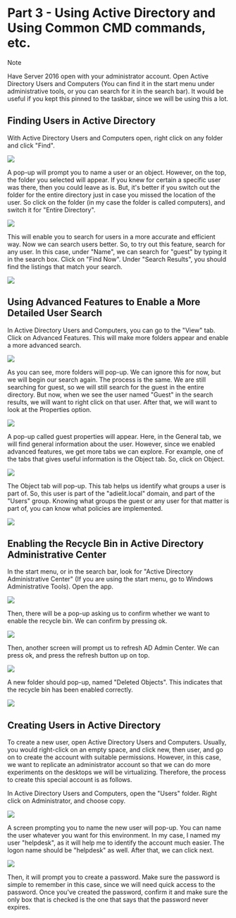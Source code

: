 # Part 3 - Using Active Directory and Using Common CMD commands, etc.

> [!NOTE]
> Have Server 2016 open with your administrator account. Open Active Directory Users and Computers (You can find it in the start menu under administrative tools, or you can search for it in the search bar). It would be useful if you kept this pinned to the taskbar, since we will be using this a lot.

## Finding Users in Active Directory
With Active Directory Users and Computers open, right click on any folder and click "Find".

<img src="https://i.ibb.co/PckhZKf/1-Find-in-active-directory-users-and-computers.png">

A pop-up will prompt you to name a user or an object. However, on the top, the folder you selected will appear. If you knew for certain a specific user was there, then you could leave as is. But, it's better if you switch out the folder for the entire directory just in case you missed the location of the user. So click on the folder (in my case the folder is called computers), and switch it for "Entire Directory".

<img src="https://i.ibb.co/rcK877H/2a-searching-goes-wrong.png">

This will enable you to search for users in a more accurate and efficient way. Now we can search users better. So, to try out this feature, search for any user. In this case, under "Name", we can search for "guest" by typing it in the search box. Click on "Find Now". Under "Search Results", you should find the listings that match your search.

<img src="https://i.ibb.co/2tTZ84y/3-searching-done-right.png">

## Using Advanced Features to Enable a More Detailed User Search
In Active Directory Users and Computers, you can go to the "View" tab. Click on Advanced Features. This will make more folders appear and enable a more advanced search. 

<img src="https://i.ibb.co/2qN51pf/4a-view-advanced-features.png">

As you can see, more folders will pop-up. We can ignore this for now, but we will begin our search again. The process is the same. We are still searching for guest, so we will still search for the guest in the entire directory. But now, when we see the user named "Guest" in the search results, we will want to right click on that user. After that, we will want to look at the Properties option. 

<img src="https://i.ibb.co/7QpnBwP/7-guest-search-up-and-properties.png">

A pop-up called guest properties will appear. Here, in the General tab, we will find general information about the user. However, since we enabled advanced features, we get more tabs we can explore. For example, one of the tabs that gives useful information is the Object tab. So, click on Object. 

<img src="https://i.ibb.co/S58zsYw/8-properties-object.png">

The Object tab will pop-up. This tab helps us identify what groups a user is part of. So, this user is part of the "adielit.local" domain, and part of the "Users" group. Knowing what groups the guest or any user for that matter is part of, you can know what policies are implemented. 

<img src="https://i.ibb.co/YjgZ3PR/9-what-object-shows-1.png">

## Enabling the Recycle Bin in Active Directory Administrative Center

In the start menu, or in the search bar, look for "Active Directory Administrative Center" (If you are using the start menu, go to Windows Administrative Tools). Open the app. 

<img src="https://i.ibb.co/pZwtPKR/11-enablerecyclebin.png">

Then, there will be a pop-up asking us to confirm whether we want to enable the recycle bin. We can confirm by pressing ok.

<img src="https://i.ibb.co/bQG1HLb/12-ok.png">

Then, another screen will prompt us to refresh AD Admin Center. We can press ok, and press the refresh button up on top. 

<img src="https://i.ibb.co/6sN4kCY/13-refreshing.png">

A new folder should pop-up, named "Deleted Objects". This indicates that the recycle bin has been enabled correctly. 

<img src="https://i.ibb.co/CQ546gy/14-shows-up-as-deleted-objects.png">

## Creating Users in Active Directory
To create a new user, open Active Directory Users and Computers. Usually, you would right-click on an empty space, and click new, then user, and go on to create the account with suitable permissions. However, in this case, we want to replicate an administrator account so that we can do more experiments on the desktops we will be virtualizing. Therefore, the process to create this special account is as follows.

In Active Directory Users and Computers, open the "Users" folder. Right click on Administrator, and choose copy. 

<img src="https://i.ibb.co/dcg2X2X/15-right-click-on-admin-and-copy.png">

A screen prompting you to name the new user will pop-up. You can name the user whatever you want for this environment. In my case, I named my user "helpdesk", as it will help me to identify the account much easier. The logon name should be "helpdesk" as well. After that, we can click next. 

<img src="https://i.ibb.co/10GsbC0/16-creating-helpdesk-account.png">

Then, it will prompt you to create a password. Make sure the password is simple to remember in this case, since we will need quick access to the password. Once you've created the password, confirm it and make sure the only box that is checked is the one that says that the password never expires. 
